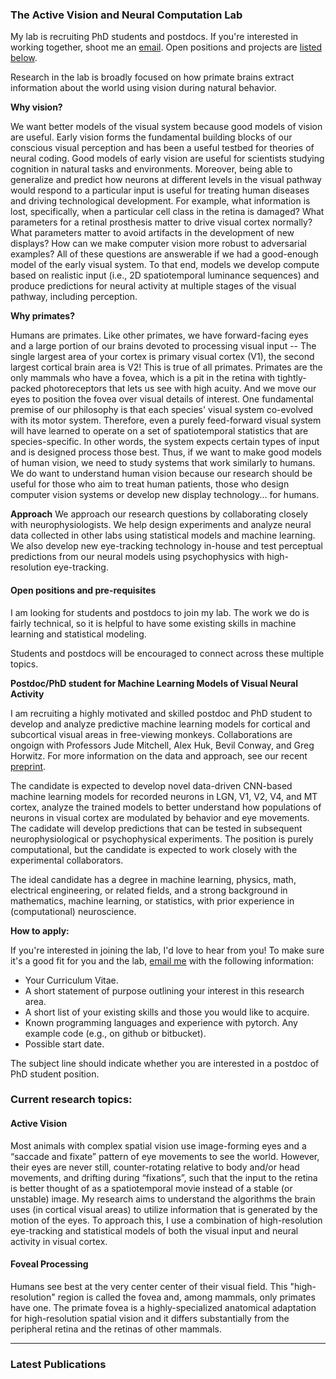 <script>
  import LinesHr from "../components/LinesHr.svelte";
  import LatestPublications from "../components/LatestPublications.svelte";
</script>

### The Active Vision and Neural Computation Lab

My lab is recruiting PhD students and postdocs. If you're interested in working together, shoot me an [email](mailto:yates@berkeley.edu). Open positions and projects are [listed below](#open-positions-and-pre-requisites).

Research in the lab is broadly focused on how primate brains extract information about the world using vision during natural behavior.

**Why vision?**

We want better models of the visual system because good models of vision are useful. Early vision forms the fundamental building blocks of our conscious visual perception and has been a useful testbed for theories of neural coding. Good models of early vision are useful for scientists studying cognition in natural tasks and environments. Moreover, being able to generalize and predict how neurons at different levels in the visual pathway would respond to a particular input is useful for treating human diseases and driving technological development. For example, what information is lost, specifically, when a particular cell class in the retina is damaged? What parameters for a retinal prosthesis matter to drive visual cortex normally? What parameters matter to avoid artifacts in the development of new displays? How can we make computer vision more robust to adversarial examples? All of these questions are answerable if we had a good-enough model of the early visual system. To that end, models we develop compute based on realistic input (i.e., 2D spatiotemporal luminance sequences) and produce predictions for neural activity at multiple stages of the visual pathway, including perception.


**Why primates?**

Humans are primates. Like other primates, we have forward-facing eyes and a large portion of our brains devoted to processing visual input -- The single largest area of your cortex is primary visual cortex (V1), the second largest cortical brain area is V2! This is true of all primates. Primates are the only mammals who have a fovea, which is a pit in the retina with tightly-packed photoreceptors that lets us see with high acuity. And we move our eyes to position the fovea over visual details of interest. One fundamental premise of our philosophy is that each species' visual system co-evolved with its motor system. Therefore, even a purely feed-forward visual system will have learned to operate on a set of spatiotemporal statistics that are species-specific. In other words, the system expects certain types of input and is designed process those best. Thus, if we want to make good models of human vision, we need to study systems that work similarly to humans. We do want to understand human vision because our research should be useful for those who aim to treat human patients, those who design computer vision systems or develop new display technology... for humans.

**Approach**
We approach our research questions by collaborating closely with neurophysiologists. We help design experiments and analyze neural data collected in other labs using statistical models and machine learning. We also develop new eye-tracking technology in-house and test perceptual predictions from our neural models using psychophysics with high-resolution eye-tracking.

#### Open positions and pre-requisites

I am looking for students and postdocs to join my lab. The work we do is fairly technical, so it is helpful to have some existing skills in machine learning and statistical modeling.

Students and postdocs will be encouraged to connect across these multiple topics. 

**Postdoc/PhD student for Machine Learning Models of Visual Neural Activity**

I am recruiting a highly motivated and skilled postdoc and PhD student to develop and analyze predictive machine learning models for cortical and subcortical visual areas in free-viewing monkeys. Collaborations are ongoign with Professors Jude Mitchell, Alex Huk, Bevil Conway, and Greg Horwitz. For more information on the data and approach, see our recent [preprint](https://www.biorxiv.org/content/10.1101/2021.11.06.467566v1.full).

The candidate is expected to develop novel data-driven CNN-based machine learning models for recorded neurons in LGN, V1, V2, V4, and MT cortex, analyze the trained models to better understand how populations of neurons in visual cortex are modulated by behavior and eye movements. The cadidate will develop predictions that can be tested in subsequent neurophysiological or psychophysical experiments. The position is purely computational, but the candidate is expected to work closely with the experimental collaborators.

The ideal candidate has a degree in machine learning, physics, math, electrical engineering, or related fields, and a strong background in mathematics, machine learning, or statistics, with prior experience in (computational) neuroscience.

**How to apply:**

If you're interested in joining the lab, I'd love to hear from you! To make sure it's a good fit for you and the lab, [email me](mailto:yates@berkeley.edu) with the following information:

- Your Curriculum Vitae.
- A short statement of purpose outlining your interest in this research area.
- A short list of your existing skills and those you would like to acquire.
- Known programming languages and experience with pytorch. Any example code (e.g., on github or bitbucket).
- Possible start date.

The subject line should indicate whether you are interested in a postdoc of PhD student position.


<LinesHr />

### Current research topics:

#### Active Vision

Most animals with complex spatial vision use image-forming eyes and a “saccade and fixate” pattern of eye movements to see the world. However, their eyes are never still, counter-rotating relative to body and/or head movements, and drifting during “fixations”, such that the input to the retina is better thought of as a spatiotemporal movie instead of a stable (or unstable) image. My research aims to understand the algorithms the brain uses (in cortical visual areas) to utilize information that is generated by the motion of the eyes. To approach this, I use a combination of high-resolution eye-tracking and statistical models of both the visual input and neural activity in visual cortex.

#### Foveal Processing

Humans see best at the very center center of their visual field. This "high-resolution" region is called the fovea and, among mammals, only primates have one. The primate fovea is a highly-specialized anatomical adaptation for high-resolution spatial vision and it differs substantially from the peripheral retina and the retinas of other mammals.

---

### Latest Publications

<LatestPublications title="HI" />
